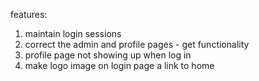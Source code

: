 features:
1. maintain login sessions
2. correct the admin and profile pages - get functionality
3. profile page not showing up when log in
4. make logo image on login page a link to home
